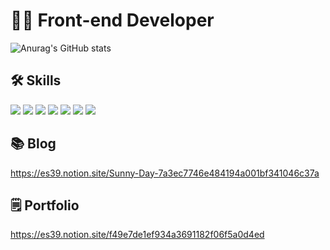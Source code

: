 # 👩‍💻 Front-end Developer
![Anurag's GitHub stats](https://github-readme-stats.vercel.app/api?username=es39&show_icons=true&theme=radical)<br />
<!-- ![Top Langs](https://github-readme-stats.vercel.app/api/top-langs/?username=es39&layout=compact&theme=radical)<br /> -->
## 🛠️ Skills
<img src="https://img.shields.io/badge/JavaScript-F7DF1E?style=for-the-badge&logo=JavaScript&logoColor=white"/> <img src="https://img.shields.io/badge/TypeScript-3178C6?style=for-the-badge&logo=TypeScript&logoColor=white"/> <img src="https://img.shields.io/badge/React-61DAFB?style=for-the-badge&logo=React&logoColor=black"/> <img src="https://img.shields.io/badge/styled components-DB7093?style=for-the-badge&logo=styled-components&logoColor=white"/>  <img src="https://img.shields.io/badge/HTML-E34F26?style=for-the-badge&logo=HTML5&logoColor=white"/> <img src="https://img.shields.io/badge/CSS-1572B6?style=for-the-badge&logo=CSS3&logoColor=white"/> <img src="https://img.shields.io/badge/GitHub-181717?style=for-the-badge&logo=GitHub&logoColor=white"/>
## 📚️ Blog
https://es39.notion.site/Sunny-Day-7a3ec7746e484194a001bf341046c37a
## 🗒️ Portfolio
https://es39.notion.site/f49e7de1ef934a3691182f06f5a0d4ed
<!--
**es39/es39** is a ✨ _special_ ✨ repository because its `README.md` (this file) appears on your GitHub profile.

Here are some ideas to get you started:

- 🔭 I’m currently working on ...
- 🌱 I’m currently learning ...
- 👯 I’m looking to collaborate on ...
- 🤔 I’m looking for help with ...
- 💬 Ask me about ...
- 📫 How to reach me: ...
- 😄 Pronouns: ...
- ⚡ Fun fact: ...
-->
